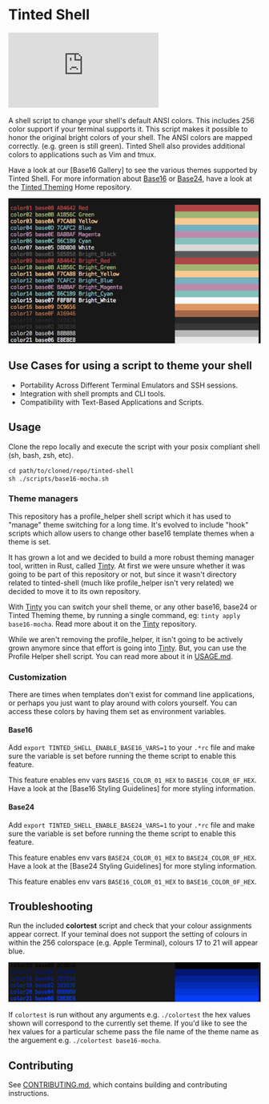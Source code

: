 # Tinted Shell

[![Matrix Chat](https://img.shields.io/matrix/tinted-theming:matrix.org)](https://matrix.to/#/#tinted-theming:matrix.org)

A shell script to change your shell's default ANSI colors. This includes
256 color support if your terminal supports it. This script makes it
possible to honor the original bright colors of your shell. The ANSI
colors are mapped correctly. (e.g. green is still green). Tinted Shell
also provides additional colors to applications such as Vim and tmux.

Have a look at our [Base16 Gallery] to see the various themes supported
by Tinted Shell. For more information about [Base16] or [Base24], have a
look at the [Tinted Theming] Home repository.

![Shell image]

## Use Cases for using a script to theme your shell

- Portability Across Different Terminal Emulators and SSH sessions.
- Integration with shell prompts and CLI tools.
- Compatibility with Text-Based Applications and Scripts.

## Usage

Clone the repo locally and execute the script with your posix compliant
shell (sh, bash, zsh, etc).

```shell
cd path/to/cloned/repo/tinted-shell
sh ./scripts/base16-mocha.sh
```

### Theme managers

This repository has a profile_helper shell script which it has used to
"manage" theme switching for a long time. It's evolved to include "hook"
scripts which allow users to change other base16 template themes when a
theme is set.

It has grown a lot and we decided to build a more robust theming manager
tool, written in Rust, called [Tinty]. At first we were unsure whether
it was going to be part of this repository or not, but since it wasn't
directory related to tinted-shell (much like profile_helper isn't very
related) we decided to move it to its own repository. 

With [Tinty] you can switch your shell theme, or any other base16,
base24 or Tinted Theming theme, by running a single command, eg: `tinty
apply base16-mocha`. Read more about it on the [Tinty] repository.

While we aren't removing the profile_helper, it isn't going to be
actively grown anymore since that effort is going into [Tinty]. But, you
can use the Profile Helper shell script. You can read more about it in
[USAGE.md].

### Customization

There are times when templates don't exist for command line
applications, or perhaps you just want to play around with colors
yourself. You can access these colors by having them set as environment
variables.

#### Base16

Add `export TINTED_SHELL_ENABLE_BASE16_VARS=1` to your `.*rc` file and make
sure the variable is set before running the theme script to enable this
feature.

This feature enables env vars `BASE16_COLOR_01_HEX` to
`BASE16_COLOR_0F_HEX`. Have a look at the [Base16 Styling Guidelines]
for more styling information.

#### Base24

Add `export TINTED_SHELL_ENABLE_BASE24_VARS=1` to your `.*rc` file and make
sure the variable is set before running the theme script to enable this
feature.

This feature enables env vars `BASE24_COLOR_01_HEX` to
`BASE24_COLOR_0F_HEX`. Have a look at the [Base24 Styling Guidelines]
for more styling information.

This feature enables env vars `BASE16_COLOR_01_HEX` to
`BASE16_COLOR_0F_HEX`.

## Troubleshooting

Run the included **colortest** script and check that your colour
assignments appear correct. If your teminal does not support the setting
of colours in within the 256 colorspace (e.g. Apple Terminal), colours
17 to 21 will appear blue.

![setting 256 colourspace not supported]

If `colortest` is run without any arguments e.g. `./colortest` the hex
values shown will correspond to the currently set theme. If you'd like
to see the hex values for a particular scheme pass the file name of the
theme name as the arguement e.g. `./colortest base16-mocha`.

## Contributing

See [CONTRIBUTING.md], which contains building and contributing
instructions.

[Tinted Theming]: https://github.com/tinted-theming/home
[CONTRIBUTING.md]: CONTRIBUTING.md
[Shell image]: screenshots/tinted-shell.png
[Base16]: https://github.com/tinted-theming/home/blob/main/styling.md
[Base24]: https://github.com/tinted-theming/base24/blob/master/styling.md
[setting 256 colourspace not supported]: screenshots/setting-256-colourspace-not-supported.png
[Tinty]: https://github.com/tinted-theming/tinty
[USAGE.md]: USAGE.md
